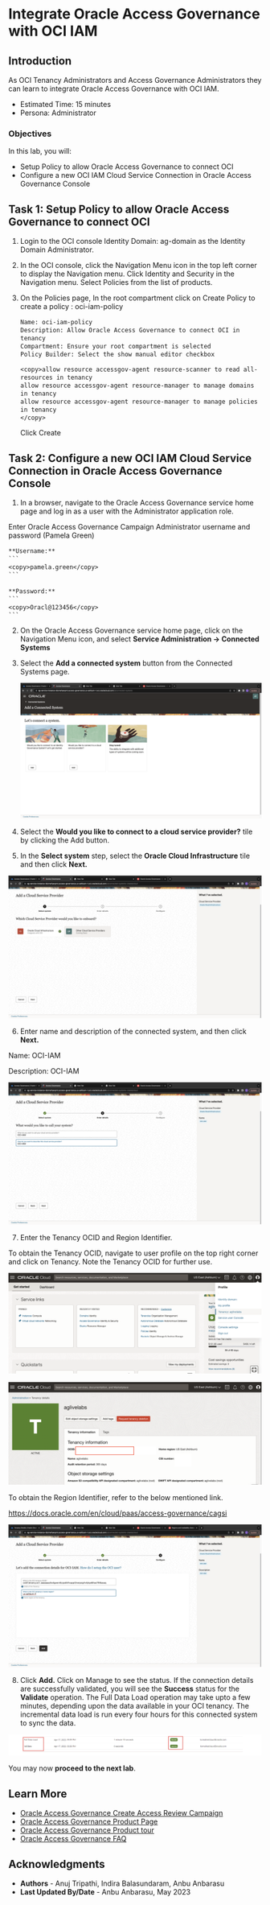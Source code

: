 # Integrate Oracle Access Governance with OCI IAM 

## Introduction

As OCI Tenancy Administrators and Access Governance Administrators they can learn to integrate Oracle Access Governance with OCI IAM. 

* Estimated Time: 15 minutes
* Persona: Administrator

### Objectives

In this lab, you will:
* Setup Policy to allow Oracle Access Governance to connect OCI
* Configure a new OCI IAM Cloud Service Connection in Oracle Access Governance Console

## Task 1: Setup Policy to allow Oracle Access Governance to connect OCI

1. Login to the OCI console Identity Domain: ag-domain as the Identity Domain Administrator. 

1. In the OCI console, click the Navigation Menu icon in the top left corner to display the Navigation menu. Click Identity and Security in the Navigation menu. Select Policies from the list of products.

2. On the Policies page, In the root compartment click on Create Policy to create a policy : oci-iam-policy

    ```
    Name: oci-iam-policy
    Description: Allow Oracle Access Governance to connect OCI in tenancy
    Compartment: Ensure your root compartment is selected
    Policy Builder: Select the show manual editor checkbox
    ```
    ```
    <copy>allow resource accessgov-agent resource-scanner to read all-resources in tenancy
    allow resource accessgov-agent resource-manager to manage domains in tenancy
    allow resource accessgov-agent resource-manager to manage policies in tenancy
    </copy>
    ```
 
    Click Create


## Task 2: Configure a new OCI IAM Cloud Service Connection in Oracle Access Governance Console


1.  In a browser, navigate to the Oracle Access Governance service home page and log in as a user with the Administrator application role.

  Enter Oracle Access Governance Campaign Administrator username and password (Pamela Green)

    **Username:**
    ```
    <copy>pamela.green</copy>
    ```

    **Password:**
    ```
    <copy>Oracl@123456</copy>
    ```

2.  On the Oracle Access Governance service home page, click on the Navigation Menu icon, and select **Service Administration → Connected Systems**

3. Select the **Add a connected system** button from the Connected Systems page.

      ![Select cloud service provider](images/cloud-service-provider.png)

4.  Select the **Would you like to connect to a cloud service provider?** tile by clicking the Add button.
    

5. In the **Select system** step, select the **Oracle Cloud Infrastructure** tile and then click **Next.**

  ![Select cloud service provider](images/select-oci.png)

6. Enter name  and description of the connected system, and then click **Next.**

  Name: OCI-IAM
  
  Description: OCI-IAM

  ![OCI Enter details](images/enter-oci-system-name.png)

7. Enter the Tenancy OCID and Region Identifier. 

  To obtain the Tenancy OCID, navigate to user profile on the top right corner and click on Tenancy. Note the Tenancy OCID for further use. 

  ![OCI Enter details](images/navigate-tenancy.png)

  ![OCI Enter details](images/tenancy-ocid.png)

  To obtain the Region Identifier, refer to the below mentioned link.

  https://docs.oracle.com/en/cloud/paas/access-governance/cagsi

  ![OCI Enter details](images/oci-iam-details.png)

8. Click **Add.** Click on Manage to see the status. If the connection details are successfully validated, you will see the **Success** status for the **Validate** operation. The Full Data Load operation may take upto a few minutes, depending upon the data available in your OCI tenancy. The incremental data load is run every four hours for this connected system to sync the data.

  ![OCI Connection status](images/oci-connection-status.png)


  You may now **proceed to the next lab**. 

## Learn More

* [Oracle Access Governance Create Access Review Campaign](https://docs.oracle.com/en/cloud/paas/access-governance/pdapg/index.html)
* [Oracle Access Governance Product Page](https://www.oracle.com/security/cloud-security/access-governance/)
* [Oracle Access Governance Product tour](https://www.oracle.com/webfolder/s/quicktours/paas/pt-sec-access-governance/index.html)
* [Oracle Access Governance FAQ](https://www.oracle.com/security/cloud-security/access-governance/faq/)

## Acknowledgments
* **Authors** - Anuj Tripathi, Indira Balasundaram, Anbu Anbarasu 
* **Last Updated By/Date** - Anbu Anbarasu, May 2023